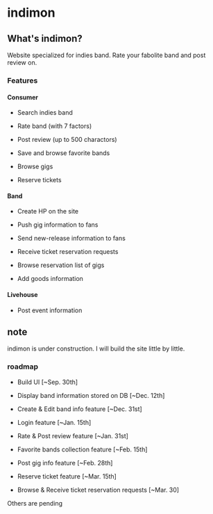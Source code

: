 # indimon

## What's indimon?

Website specialized for indies band.
Rate your fabolite band and post review on.

### Features

#### Consumer

- Search indies band

- Rate band (with 7 factors)

- Post review (up to 500 charactors)

- Save and browse favorite bands
  
- Browse gigs
  
- Reserve tickets

#### Band

- Create HP on the site

- Push gig information to fans

- Send new-release information to fans

- Receive ticket reservation requests

- Browse reservation list of gigs
  
- Add goods information

#### Livehouse

- Post event information

## note

indimon is under construction.
I will build the site little by little.

### roadmap

- Build UI [~Sep. 30th]

- Display band information stored on DB [~Dec. 12th]

- Create & Edit band info feature [~Dec. 31st]

- Login feature [~Jan. 15th]

- Rate & Post review feature [~Jan. 31st]

- Favorite bands collection feature [~Feb. 15th]
  
- Post gig info feature [~Feb. 28th]

- Reserve ticket feature [~Mar. 15th]

- Browse & Receive ticket reservation requests [~Mar. 30]

Others are pending